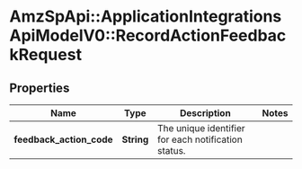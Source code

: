 # AmzSpApi::ApplicationIntegrationsApiModelV0::RecordActionFeedbackRequest

## Properties
Name | Type | Description | Notes
------------ | ------------- | ------------- | -------------
**feedback_action_code** | **String** | The unique identifier for each notification status. | 

